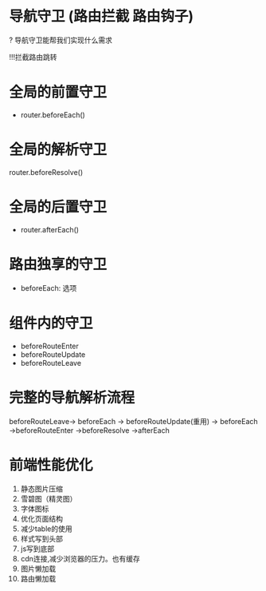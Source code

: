 # 导航守卫 (路由拦截 路由钩子)


? 导航守卫能帮我们实现什么需求

!!!拦截路由跳转


# 全局的前置守卫
 * router.beforeEach()
# 全局的解析守卫
  router.beforeResolve()
# 全局的后置守卫
 * router.afterEach()
# 路由独享的守卫
 * beforeEach: 选项
# 组件内的守卫
  - beforeRouteEnter
  - beforeRouteUpdate
  - beforeRouteLeave
# 完整的导航解析流程
beforeRouteLeave-> beforeEach -> beforeRouteUpdate(重用) -> beforeEach ->beforeRouteEnter
->beforeResolve ->afterEach


# 前端性能优化

1. 静态图片压缩
2. 雪碧图（精灵图）
3. 字体图标
4. 优化页面结构
5. 减少table的使用
6. 样式写到头部
7. js写到底部
8. cdn连接,减少浏览器的压力。也有缓存
9. 图片懒加载
10. 路由懒加载
